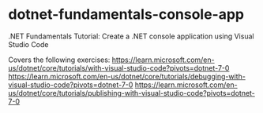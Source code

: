 # dotnet-fundamentals-console-app
.NET Fundamentals Tutorial: Create a .NET console application using Visual Studio Code

Covers the following exercises:
https://learn.microsoft.com/en-us/dotnet/core/tutorials/with-visual-studio-code?pivots=dotnet-7-0
https://learn.microsoft.com/en-us/dotnet/core/tutorials/debugging-with-visual-studio-code?pivots=dotnet-7-0
https://learn.microsoft.com/en-us/dotnet/core/tutorials/publishing-with-visual-studio-code?pivots=dotnet-7-0
